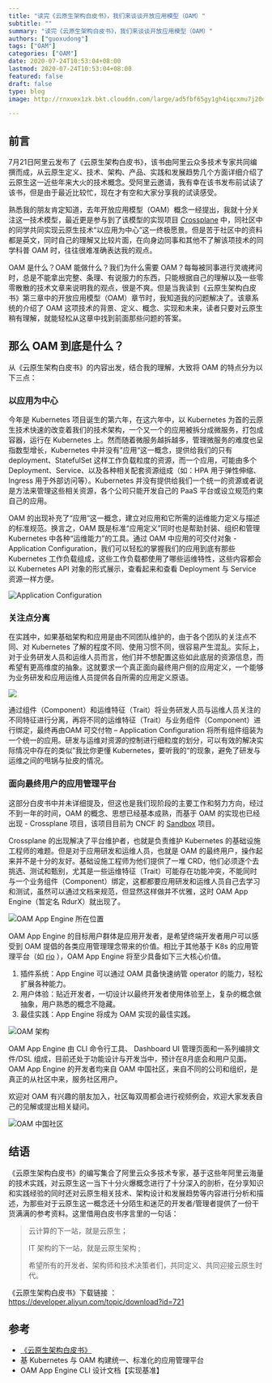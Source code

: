 ```yaml
---
title: "读完《云原生架构白皮书》，我们来谈谈开放应用模型（OAM）"
subtitle: ""
summary: "读完《云原生架构白皮书》，我们来谈谈开放应用模型（OAM）"
authors: ["guoxudong"]
tags: ["OAM"]
categories: ["OAM"]
date: 2020-07-24T10:53:04+08:00
lastmod: 2020-07-24T10:53:04+08:00
featured: false
draft: false
type: blog
image: http://rnxuex1zk.bkt.clouddn.com/large/ad5fbf65gy1gh4iqcxmu7j20om0gomzp.jpg

---
```

## 前言

7月21日阿里云发布了《云原生架构白皮书》，该书由阿里云众多技术专家共同编撰而成，从云原生定义、技术、架构、产品、实践和发展趋势几个方面详细介绍了云原生这一近些年来大火的技术概念。受阿里云邀请，我有幸在该书发布前试读了该书，但是由于最近比较忙，现在才有空和大家分享我的试读感受。

熟悉我的朋友肯定知道，去年开放应用模型（OAM）概念一经提出，我就十分关注这一技术模型，最近更是参与到了该模型的实现项目 [Crossplane](https://github.com/crossplane/oam-kubernetes-runtime) 中，同社区中的同学共同实现云原生技术“以应用为中心”这一终极愿景。但是苦于社区中的资料都是英文，同时自己的理解又比较片面，在向身边同事和其他不了解该项技术的同学科普 OAM 时，往往很难准确表达我的观点。

OAM 是什么？OAM 能做什么？我们为什么需要 OAM？每每被同事进行灵魂拷问时，总是不能拿出完整、条理、有说服力的东西，只能根据自己的理解以及一些零零散散的技术文章来说明我的观点，很是不爽。但是当我读到《云原生架构白皮书》第三章中的开放应用模型（OAM）章节时，我知道我的问题解决了。该章系统的介绍了 OAM 这项技术的背景、定义、概念、实现和未来，读者只要对云原生稍有理解，就能轻松从这章中找到前面那些问题的答案。

## 那么 OAM 到底是什么？

从《云原生架构白皮书》的内容出发，结合我的理解，大致将 OAM 的特点分为以下三点：

### 以应用为中心

今年是 Kubernetes 项目诞生的第六年，在这六年中，以 Kubernetes 为首的云原生技术快速的改变着我们的技术架构，一个又一个的应用被拆分成微服务，打包成容器，运行在 Kubernetes 上。然而随着微服务越拆越多，管理微服务的难度也呈指数型增长，Kubernetes 中并没有”应用“这一概念，提供给我们的只有 deployment、StatefulSet 这样工作负载粒度的资源，而一个应用，可能由多个 Deployment、Service、以及各种相关配套资源组成（如：HPA 用于弹性伸缩、Ingress 用于外部访问等）。Kubernetes 并没有提供给我们一个统一的资源或者说是方法来管理这些相关资源，各个公司只能开发自己的 PaaS 平台或设立规范约束自己的应用。

OAM 的出现补充了“应用”这一概念，建立对应用和它所需的运维能力定义与描述的标准规范。换言之，OAM 既是标准“应用定义”同时也是帮助封装、组织和管理 Kubernetes 中各种“运维能力”的工具。通过 OAM 中应用的可交付对象 - Application Configuration，我们可以轻松的掌握我们的应用到底有那些 Kubernetes 工作负载组成，这些工作负载都使用了哪些运维特性，这些内容都会以 Kubernetes API 对象的形式展示，查看起来和查看 Deployment 与 Service 资源一样方便。

![Application Configuration](http://rnxuex1zk.bkt.clouddn.com/large/ad5fbf65gy1gh3bn5n23zj20t80f0myj.jpg)

### 关注点分离

在实践中，如果基础架构和应用是由不同团队维护的，由于各个团队的关注点不同、对 Kubernetes 了解的程度不同、使用习惯不同，很容易产生混乱。实际上，对于业务研发人员和运维人员而言，他们并不想配置这些如此底层的资源信息，而希望有更高维度的抽象。这就要求一个真正面向最终用户侧的应用定义，一个能够为业务研发和应用运维人员提供各自所需的应用定义原语。

![](http://rnxuex1zk.bkt.clouddn.com/large/ad5fbf65gy1gh3cl2hzsaj20w80gmgnl.jpg)

通过组件（Component）和运维特征（Trait）将业务研发人员与运维人员关注的不同特征进行分离，再将不同的运维特征（Trait）与业务组件（Component）进行绑定，最终再由OAM 可交付物 – Application Configuration 将所有组件组装为一个统一的应用。研发与运维对资源的控制进行细粒度的划分，可以有效的解决实际情况中存在的类似”我比你更懂 Kubernetes，要听我的“的现象，避免了研发与运维之间的甩锅与扯皮的情况。

### 面向最终用户的应用管理平台

这部分白皮书中并未详细提及，但这也是我们现阶段的主要工作和努力方向，经过不到一年的时间，OAM 的概念、思想已经基本成熟，而基于 OAM 的实现也已经出现 -  Crossplane 项目，该项目目前为 CNCF 的 [Sandbox](https://www.cncf.io/sandbox-projects/) 项目。

Crossplane 的出现解决了平台维护者，也就是负责维护 Kubernetes 的基础设施工程师的难题。但是对于应用研发和运维人员，也就是 OAM 的最终用户，操作起来并不是十分的友好。基础设施工程师为他们提供了一堆 CRD，他们必须逐个去挑选、测试和甄别，尤其是一些运维特征（Trait）可能存在功能冲突，不能同时与一个业务组件（Component）绑定，这都都要应用研发和运维人员自己去学习和测试，虽然可以通过文档来规范，但显然这样做并不优雅，这时 OAM App Engine（暂定名 RdurX）就出现了。

![OAM App Engine 所在位置](http://rnxuex1zk.bkt.clouddn.com/large/ad5fbf65gy1gh3da963ouj20sj0at0ux.jpg)

OAM App Engine 的目标用户群体是应用开发者，是希望终端开发者用户可以感受到 OAM 提倡的各类应用管理理念带来的价值。相比于其他基于 K8s 的应用管理平台（如 [rio](https://github.com/rancher/rio) ），OAM App Engine 将至少具备如下三大核心价值。

1. 插件系统：App Engine 可以通过 OAM 具备快速纳管 operator 的能力，轻松扩展各种能力。
2. 用户体验：贴近开发者，一切设计以最终开发者使用体验至上，复杂的概念做抽象，用户熟悉的概念不隐藏。
3. 最佳实践：App Engine 将成为 OAM 实现的最佳实践。

![OAM 架构](http://rnxuex1zk.bkt.clouddn.com/large/ad5fbf65gy1gh3cutnty0j227415w1kx.jpg)

OAM App Engine 由 CLI 命令行工具、 Dashboard UI 管理页面和一系列编排文件/DSL 组成，目前还处于功能设计与开发当中，预计在8月底会和用户见面。OAM App Engine 的开发者均来自 OAM 中国社区，来自不同的公司和组织，是真正的从社区中来，服务社区用户。

欢迎对 OAM 有兴趣的朋友加入，社区每双周都会进行视频例会，欢迎大家发表自己的见解或提出相关疑问。

![OAM 中国社区](http://rnxuex1zk.bkt.clouddn.com/wap360/ad5fbf65gy1gh3cx41p0gj20nc0uqtfu.jpg)

## 结语

《云原生架构白皮书》的编写集合了阿里云众多技术专家，基于这些年阿里云海量的技术实践，对云原生这一当下十分火爆概念进行了十分深入的剖析，在分享知识和实践经验的同时还对云原生相关技术、架构设计和发展趋势等内容进行分析和描述，为那些对于云原生这一概念还十分陌生和迷茫的开发者/管理者提供了一份干货满满的参考资料。这里借用白皮书序言里的一句话：

>云计算的下一站，就是云原生；
>
>IT 架构的下一站，就是云原生架构 ;
>
> 希望所有的开发者、架构师和技术决策者们，共同定义、共同迎接云原生时代。

<!-- markdown-link-check-disable-next-line -->
《云原生架构白皮书》下载链接 ： https://developer.aliyun.com/topic/download?id=721

## 参考

- [《云原生架构白皮书》](https://developer.aliyun.com/topic/download?id=721)
- 基 Kubernetes 与 OAM 构建统一、标准化的应用管理平台
- OAM App Engine CLI 设计文档【实现基准】
